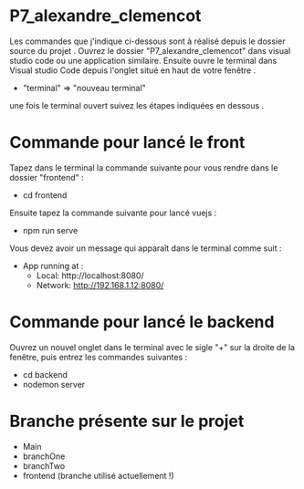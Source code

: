 # P7_alexandre_clemencot

Les commandes que j'indique ci-dessous sont à réalisé depuis le dossier source du projet .
Ouvrez le dossier "P7_alexandre_clemencot" dans visual studio code ou une application similaire. Ensuite ouvre le terminal dans Visual studio Code depuis l'onglet situé en haut de votre fenêtre .

- "terminal" => "nouveau terminal"

une fois le terminal ouvert suivez les étapes indiquées en dessous .

# Commande pour lancé le front

Tapez dans le terminal la commande suivante pour vous rendre dans le dossier "frontend" :

- cd frontend

Ensuite tapez la commande suivante pour lancé vuejs :

- npm run serve

Vous devez avoir un message qui apparaît dans le terminal comme suit :

- App running at :
  - Local: http://localhost:8080/
  - Network: http://192.168.1.12:8080/

# Commande pour lancé le backend

Ouvrez un nouvel onglet dans le terminal avec le sigle "+" sur la droite de la fenêtre, puis entrez les commandes suivantes :

- cd backend
- nodemon server

# Branche présente sur le projet

- Main
- branchOne
- branchTwo
- frontend (branche utilisé actuellement !)
